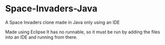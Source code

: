 # Space-Invaders-Java
A Space Invaders clone made in Java only using an IDE

Made using Eclipse
It has no runnable, so it must be run by adding the files into an IDE and running from there.
